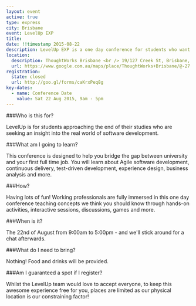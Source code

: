 ```yaml
---
layout: event
active: true
type: express
city: Brisbane
event: LevelUp EXP
title:
date: !!timestamp 2015-08-22
description: LevelUp EXP is a one day conference for students who want to bridge the gap between university and their first full time job. Passionate industry professionals will teach you about concepts like test-driven development, experience design, business analysis and how employers hire grads.
location:
  description: ThoughtWorks Brisbane <br /> 19/127 Creek St, Brisbane, QLD 4000
  url: https://www.google.com.au/maps/place/ThoughtWorks+Brisbane/@-27.4658244,153.02759,17z/data=!3m1!4b1!4m2!3m1!1s0x6b915a1d39376e4b:0xe3e3929e074caf21
registration:
  state: closed
  url: http://goo.gl/forms/caKrxPeq8g
key-dates:
  - name: Conference Date
    value: Sat 22 Aug 2015, 9am - 5pm
---
```

###Who is this for?

LevelUp is for students approaching the end of their studies who are seeking an insight into the real world of software development.

###What am I going to learn?

This conference is designed to help you bridge the gap between university and your first full time job. You will learn about Agile software development, continuous delivery, test-driven development, experience design, business analysis and more.

###How?

Having lots of fun! Working professionals are fully immersed in this one day conference teaching concepts we think you should know through hands-on activities, interactive sessions, discussions, games and more.

###When is it?

The 22nd of August from 9:00am to 5:00pm - and we'll stick around for a chat afterwards.

###What do I need to bring?

Nothing! Food and drinks will be provided.

###Am I guaranteed a spot if I register?

Whilst the LevelUp team would love to accept everyone, to keep this awesome experience free for you, places are limited as our physical location is our constraining factor!
